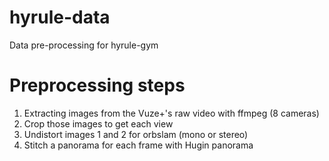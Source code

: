 # hyrule-data
Data pre-processing for hyrule-gym

# Preprocessing steps

1. Extracting images from the Vuze+'s raw video with ffmpeg (8 cameras)
2. Crop those images to get each view
3. Undistort images 1 and 2 for orbslam (mono or stereo)
4. Stitch a panorama for each frame with Hugin panorama
